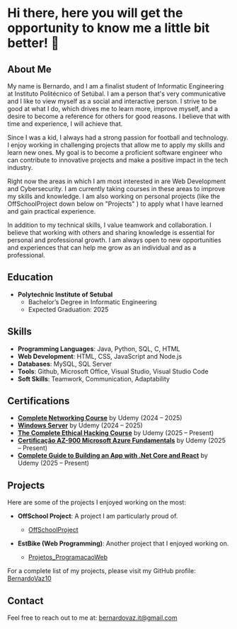 # Hi there, here you will get the opportunity to know me a little bit better! 👋

## About Me
My name is Bernardo, and I am a finalist student of Informatic Engineering at Instituto Politécnico of Setúbal. I am a person that's very communicative and I like to view myself as a social and interactive person. I strive to be good at what I do, which drives me to learn more, improve myself, and a desire to become a reference for others for good reasons. I believe that with time and experience, I will achieve that.

Since I was a kid, I always had a strong passion for football and technology. I enjoy working in challenging projects that allow me to apply my skills and learn new ones. My goal is to become a proficient software engineer who can contribute to innovative projects and make a positive impact in the tech industry.

Right now the areas in which I am most interested in are Web Development and Cybersecurity. I am currently taking courses in these areas to improve my skills and knowledge. I am also working on personal projects (like the OffSchoolProject down below on "Projects" ) to apply what I have learned and gain practical experience.

In addition to my technical skills, I value teamwork and collaboration. I believe that working with others and sharing knowledge is essential for personal and professional growth. I am always open to new opportunities and experiences that can help me grow as an individual and as a professional.

## Education
- **Polytechnic Institute of Setubal**
  - Bachelor’s Degree in Informatic Engineering
  - Expected Graduation: 2025

## Skills
- **Programming Languages**: Java, Python, SQL, C, HTML
- **Web Development**: HTML, CSS, JavaScript and Node.js
- **Databases**: MySQL, SQL Server
- **Tools**: Github, Microsoft Office, Visual Studio, Visual Studio Code
- **Soft Skills**: Teamwork, Communication, Adaptability

## Certifications
- **[Complete Networking Course](https://www.udemy.com/course/complete-networking-fundamentals-course-ccna-start)** by Udemy (2024 – 2025)
- **[Windows Server](https://www.udemy.com/course/windows-server-2019-1)** by Udemy (2024 – 2025)
- **[The Complete Ethical Hacking Course](https://www.udemy.com/course/the-complete-ethical-hacking-course/)** by Udemy (2025 – Present)
- **[Certificação AZ-900 Microsoft Azure Fundamentals](https://www.udemy.com/course/az-900-preparacao-para-o-exame-microsoft-azure-fundamentals)** by Udemy (2025 – Present)
- **[Complete Guide to Building an App with .Net Core and React](https://www.udemy.com/course/complete-guide-to-building-an-app-with-net-core-and-react)** by Udemy (2025 – Present)

## Projects
Here are some of the projects I enjoyed working on the most:

- **OffSchool Project**: A project I am particularly proud of.
  - [OffSchoolProject](https://github.com/BernardoVaz10/OffSchoolProject)

- **EstBike (Web Programming)**: Another project that I enjoyed working on.
  - [Projetos_ProgramacaoWeb](https://github.com/BernardoVaz10/Projetos_ProgramacaoWeb)

For a complete list of my projects, please visit my GitHub profile: [BernardoVaz10](https://github.com/BernardoVaz10)

## Contact
Feel free to reach out to me at: bernardovaz.it@gmail.com
